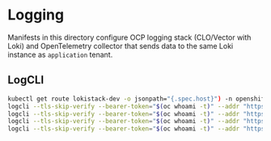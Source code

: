 # Logging

Manifests in this directory configure OCP logging stack (CLO/Vector with Loki) and
OpenTelemetry collector that sends data to the same Loki instance as `application` tenant.


## LogCLI

```bash
kubectl get route lokistack-dev -o jsonpath="{.spec.host}") -n openshift-logging
logcli --tls-skip-verify --bearer-token="$(oc whoami -t)" --addr "https://lokistack-dev-openshift-logging.apps-crc.testing/api/logs/v1/application" labels
logcli --tls-skip-verify --bearer-token="$(oc whoami -t)" --addr "https://lokistack-dev-openshift-logging.apps-crc.testing/api/logs/v1/application" labels  collector_type
logcli --tls-skip-verify --bearer-token="$(oc whoami -t)" --addr "https://lokistack-dev-openshift-logging.apps-crc.testing/api/logs/v1/application" query '{kubernetes_namespace_name="tutorial-application"}'
logcli --tls-skip-verify --bearer-token="$(oc whoami -t)" --addr "https://lokistack-dev-openshift-logging.apps-crc.testing/api/logs/v1/application" query '{level="INFO"}' 
```